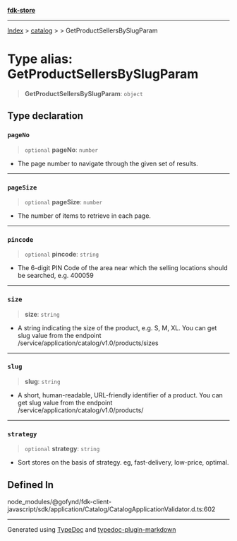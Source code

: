 [**fdk-store**](../../../README.md)
***

[Index](../../../API.md) > [catalog](../../README.md) > [<internal>](../README.md) > GetProductSellersBySlugParam

# Type alias: GetProductSellersBySlugParam

> **GetProductSellersBySlugParam**: `object`

## Type declaration

### `pageNo`

> `optional` **pageNo**: `number`

- The page number to navigate through the given
set of results.

***

### `pageSize`

> `optional` **pageSize**: `number`

- The number of items to retrieve in each page.

***

### `pincode`

> `optional` **pincode**: `string`

- The 6-digit PIN Code of the area near which
the selling locations should be searched, e.g. 400059

***

### `size`

> **size**: `string`

- A string indicating the size of the product, e.g.
S, M, XL. You can get slug value from the endpoint
/service/application/catalog/v1.0/products/sizes

***

### `slug`

> **slug**: `string`

- A short, human-readable, URL-friendly identifier of
a product. You can get slug value from the endpoint
/service/application/catalog/v1.0/products/

***

### `strategy`

> `optional` **strategy**: `string`

- Sort stores on the basis of strategy. eg,
fast-delivery, low-price, optimal.

## Defined In

node\_modules/@gofynd/fdk-client-javascript/sdk/application/Catalog/CatalogApplicationValidator.d.ts:602

***
Generated using [TypeDoc](https://typedoc.org/) and [typedoc-plugin-markdown](https://www.npmjs.com/package/typedoc-plugin-markdown)
